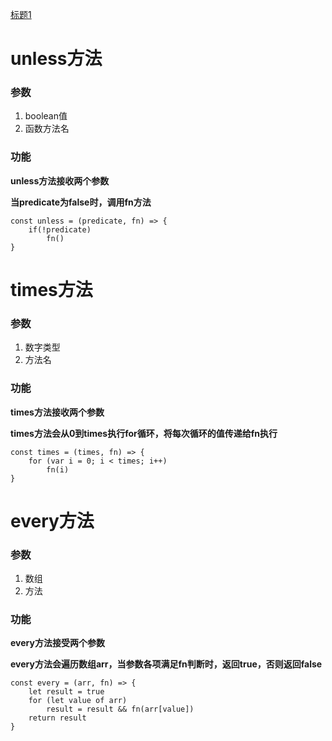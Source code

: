 [标题1](#times) 

# unless方法

### 参数
 1. boolean值
 2. 函数方法名

### 功能
**unless方法接收两个参数**

**当predicate为false时，调用fn方法**

    const unless = (predicate, fn) => {
        if(!predicate)
            fn()
    }


# times方法

### 参数
 1. 数字类型
 2. 方法名

### 功能
**times方法接收两个参数**

**times方法会从0到times执行for循环，将每次循环的值传递给fn执行**

    const times = (times, fn) => {
        for (var i = 0; i < times; i++)
            fn(i)
    }

# every方法

### 参数
 1. 数组
 2. 方法

### 功能
**every方法接受两个参数**

**every方法会遍历数组arr，当参数各项满足fn判断时，返回true，否则返回false**

    const every = (arr, fn) => {
        let result = true
        for (let value of arr)
            result = result && fn(arr[value])
        return result
    }

